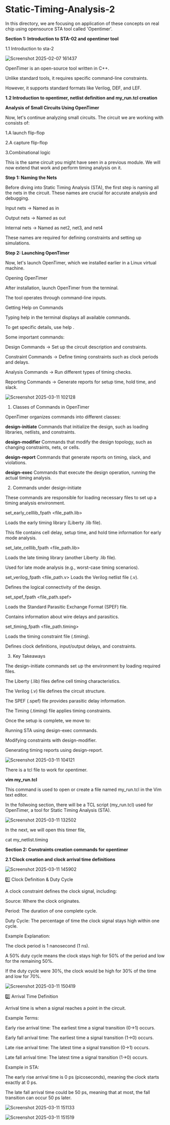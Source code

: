 # Static-Timing-Analysis-2
 In this directory, we are focusing on application of these concepts on real chip using opensource STA tool called 'Opentimer'.

**Section 1: Introduction to STA-02 and opentimer tool**

1.1 Introduction to sta-2

![Screenshot 2025-02-07 161437](https://github.com/user-attachments/assets/9f6c11a4-b940-46d1-a3d0-db5a5a94db35)

OpenTimer is an open-source tool written in C++.

Unlike standard tools, it requires specific command-line constraints.

However, it supports standard formats like Verilog, DEF, and LEF.

**1.2 Introduction to opentimer, netlist definition and my_run.tcl creation**

**Analysis of Small Circuits Using OpenTimer**

Now, let's continue analyzing small circuits. The circuit we are working with consists of:

1.A launch flip-flop

2.A capture flip-flop

3.Combinational logic

This is the same circuit you might have seen in a previous module. We will now extend that work and perform timing analysis on it.

**Step 1: Naming the Nets**

Before diving into Static Timing Analysis (STA), the first step is naming all the nets in the circuit. These names are crucial for accurate analysis and debugging.

Input nets → Named as in

Output nets → Named as out

Internal nets → Named as net2, net3, and net4

These names are required for defining constraints and setting up simulations.

**Step 2: Launching OpenTimer** 

Now, let's launch OpenTimer, which we installed earlier in a Linux virtual machine.

Opening OpenTimer

After installation, launch OpenTimer from the terminal.

The tool operates through command-line inputs.

Getting Help on Commands

Typing help in the terminal displays all available commands.

To get specific details, use help <command>.

Some important commands:

Design Commands → Set up the circuit description and constraints.

Constraint Commands → Define timing constraints such as clock periods and delays.

Analysis Commands → Run different types of timing checks.

Reporting Commands → Generate reports for setup time, hold time, and slack.

![Screenshot 2025-03-11 102128](https://github.com/user-attachments/assets/c017aaab-1c0a-4fa5-9488-2d49401dc926)


1. Classes of Commands in OpenTimer
   
OpenTimer organizes commands into different classes:

**design-initiate** Commands that initialize the design, such as loading libraries, netlists, and constraints.

**design-modifier** Commands that modify the design topology, such as changing constraints, nets, or cells.

**design-report** Commands that generate reports on timing, slack, and violations.

**design-exec** Commands that execute the design operation, running the actual timing analysis.

2. Commands under design-initiate
   
These commands are responsible for loading necessary files to set up a timing analysis environment.

set_early_celllib_fpath <file_path.lib> 

Loads the early timing library (Liberty .lib file).

This file contains cell delay, setup time, and hold time information for early mode analysis.

set_late_celllib_fpath <file_path.lib> 

Loads the late timing library (another Liberty .lib file).

Used for late mode analysis (e.g., worst-case timing scenarios).

set_verilog_fpath <file_path.v> Loads the Verilog netlist file (.v).

Defines the logical connectivity of the design.

set_spef_fpath <file_path.spef>

Loads the Standard Parasitic Exchange Format (SPEF) file.

Contains information about wire delays and parasitics.

set_timing_fpath <file_path.timing>

Loads the timing constraint file (.timing).

Defines clock definitions, input/output delays, and constraints.

3. Key Takeaways
   
The design-initiate commands set up the environment by loading required files.

The Liberty (.lib) files define cell timing characteristics.

The Verilog (.v) file defines the circuit structure.

The SPEF (.spef) file provides parasitic delay information.

The Timing (.timing) file applies timing constraints.

Once the setup is complete, we move to:

Running STA using design-exec commands.

Modifying constraints with design-modifier.

Generating timing reports using design-report. 

![Screenshot 2025-03-11 104121](https://github.com/user-attachments/assets/9afbab78-ff89-4a80-8402-01cc2e877ad6)

There is a tcl file to work for opentimer. 

**vim my_run.tcl**

This command is used to open or create a file named my_run.tcl in the Vim text editor.


In the follwoing section,  there will be a TCL script (my_run.tcl) used for OpenTimer, a tool for Static Timing Analysis (STA).

![Screenshot 2025-03-11 132502](https://github.com/user-attachments/assets/f3e95e41-4732-4667-a46f-3c2135a0f6a6)

In the next, we will open this timer file, 

cat my_netlist.timing


**Section 2: Constraints creation commands for opentimer**


**2.1 Clock creation and clock arrival time definitions**

![Screenshot 2025-03-11 145902](https://github.com/user-attachments/assets/79180659-392c-4363-8d29-9f23a3e28584)

1️⃣ Clock Definition & Duty Cycle

A clock constraint defines the clock signal, including:

Source: Where the clock originates.

Period: The duration of one complete cycle.

Duty Cycle: The percentage of time the clock signal stays high within one cycle.

Example Explanation:

The clock period is 1 nanosecond (1 ns).

A 50% duty cycle means the clock stays high for 50% of the period and low for the remaining 50%.

If the duty cycle were 30%, the clock would be high for 30% of the time and low for 70%.


![Screenshot 2025-03-11 150419](https://github.com/user-attachments/assets/1740bd7b-da7a-49f9-8959-2d70270c5df0)

2️⃣ Arrival Time Definition

Arrival time is when a signal reaches a point in the circuit.

Example Terms:

Early rise arrival time: The earliest time a signal transition (0→1) occurs.

Early fall arrival time: The earliest time a signal transition (1→0) occurs.

Late rise arrival time: The latest time a signal transition (0→1) occurs.

Late fall arrival time: The latest time a signal transition (1→0) occurs.

Example in STA:

The early rise arrival time is 0 ps (picoseconds), meaning the clock starts exactly at 0 ps.

The late fall arrival time could be 50 ps, meaning that at most, the fall transition can occur 50 ps later.


![Screenshot 2025-03-11 151133](https://github.com/user-attachments/assets/a861fd5a-fd3f-4d6c-927d-30c8a39d7a63)


![Screenshot 2025-03-11 151519](https://github.com/user-attachments/assets/b2499d91-2d7a-4a14-8e69-9dca48ec78c3)










